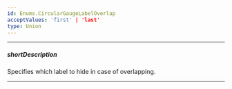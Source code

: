```yaml
---
id: Enums.CircularGaugeLabelOverlap
acceptValues: 'first' | 'last'
type: Union
---
```

---
##### shortDescription
Specifies which label to hide in case of overlapping.

---
<!--
dxCircularGaugeOptions.scale.label.hideFirstOrLast(/api-reference/10 UI Components/dxCircularGauge/9 Types/ScaleLabel/hideFirstOrLast.md)(viz/circular_gauge.d.ts)
-->